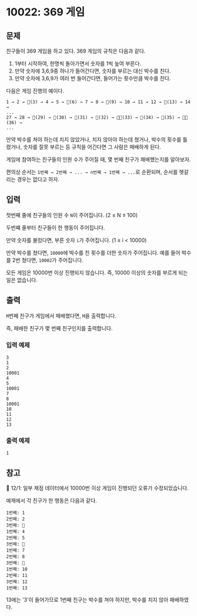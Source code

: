 # 10022: 369 게임

## 문제
친구들이 369 게임을 하고 있다. 369 게임의 규칙은 다음과 같다.

1. 1부터 시작하여, 한명씩 돌아가면서 숫자를 1씩 높여 부른다.
2. 만약 숫자에 3,6,9중 하나가 들어간다면, 숫자를 부르는 대신 박수를 친다.
3. 만약 숫자에 3,6,9가 여러 번 들어간다면, 들어가는 횟수만큼 박수를 친다.

다음은 게임 진행의 예이다.
```
1 → 2 → 👏(3) → 4 → 5 → 👏(6) → 7 → 8 → 👏(9) → 10 → 11 → 12 → 👏(13) → 14 →
...
27 → 28 → 👏(29) → 👏(30) → 👏(31) → 👏(32) → 👏👏(33) → 👏(34) → 👏(35) → 👏👏(36) →
...
```
만약 박수를 쳐야 하는데 치지 않았거나, 치지 않아야 하는데 쳤거나, 박수의 횟수를 틀렸거나, 숫자를 잘못 부르는 등 규칙을 어긴다면 그 사람은 패배하게 된다.

게임에 참여하는 친구들의 인원 수가 주어질 때, 몇 번째 친구가 패배헀는지를 알아보자.

편의상 순서는 `1번째 → 2번째 → ... → n번째 → 1번째 → ...`로 순환되며, 순서를 헷갈리는 경우는 없다고 하자.

## 입력
첫번째 줄에 친구들의 인원 수 `N`이 주어집니다. (2 ≤ N ≤ 100)

두번쨰 줄부터 친구들이 한 행동이 주어집니다.

만약 숫자를 불렀다면, 부른 숫자 `i`가 주어집니다. (1 ≤ i < 10000)

만약 박수를 쳤다면, `10000`에 박수를 친 횟수를 더한 숫자가 주어집니다. 예를 들어 박수를 2번 쳤다면, `10002`가 주어집니다.

모든 게임은 10000번 이상 진행되지 않습니다. 즉, 10000 이상의 숫자를 부르게 되는 일은 없습니다.

## 출력
`M`번째 친구가 게임에서 패배했다면, `M`을 출력합니다.

즉, 패배한 친구가 몇 번째 친구인지를 출력합니다.

### 입력 예제
```
3
1
2
10001
4
5
10001
7
8
10001
10
11
12
13
```
### 출력 예제
```
1
```

## 참고
📢 12/1: 일부 채점 데이터에서 10000번 이상 게임이 진행되던 오류가 수정되었습니다.

예제에서 각 친구가 한 행동은 다음과 같다.
```
1번째: 1
2번째: 2
3번째: 👏
1번째: 4
2번째: 5
3번째: 👏
1번째: 7
2번째: 8
3번째: 👏
1번째: 10
2번째: 11
3번째: 12
1번째: 13
```
13에는 '3'이 들어가므로 1번째 친구는 박수를 쳐야 하지만, 박수를 치지 않아 패배하였다.

